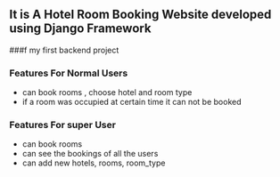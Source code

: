 ## It is A Hotel Room Booking Website developed using Django Framework

###f my first backend project

### Features For Normal Users
* can book rooms , choose hotel and room type
* if a room was occupied at certain time it can not be booked

### Features For super User

* can book rooms
* can see the bookings of all the users
* can add new hotels, rooms, room_type

